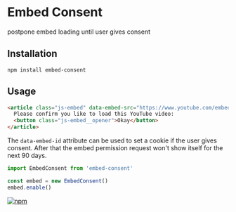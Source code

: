 # Embed Consent

postpone embed loading until user gives consent

## Installation

```npm install embed-consent```

## Usage

```html
<article class="js-embed" data-embed-src="https://www.youtube.com/embed/flLc6LmAG6c">
  Please confirm you like to load this YouTube video:
  <button class="js-embed__opener">Okay</button>
</article>
```
The `data-embed-id` attribute can be used to set a cookie if the user gives consent. After that the embed permission request won't show itself for the next 90 days.

```js
import EmbedConsent from 'embed-consent'

const embed = new EmbedConsent()
embed.enable()
```

[![npm](https://img.shields.io/npm/v/embed-consent.svg?style=flat-square)](https://www.npmjs.com/package/embed-consent)
